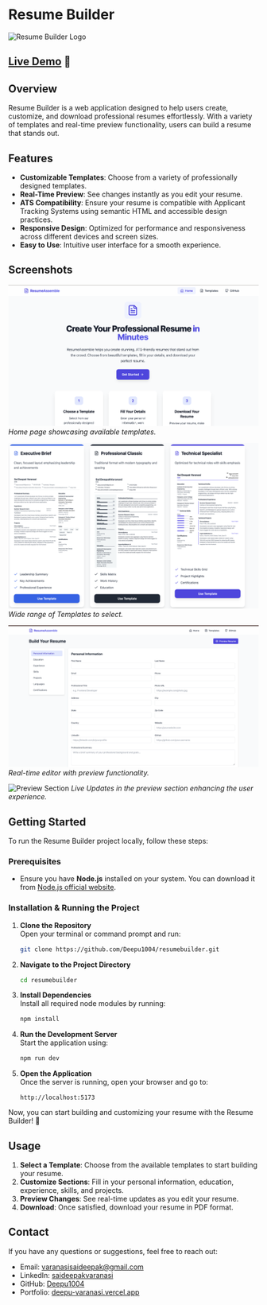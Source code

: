 # Resume Builder

![Resume Builder Logo](https://github.com/Deepu1004/Resume-Assemble-Public/blob/main/Images/Logo.jpeg)

## **[Live Demo](https://snap-resume-builder.vercel.app/)** 🚀

## Overview

Resume Builder is a web application designed to help users create, customize, and download professional resumes effortlessly. With a variety of templates and real-time preview functionality, users can build a resume that stands out.

## Features

- **Customizable Templates**: Choose from a variety of professionally designed templates.
- **Real-Time Preview**: See changes instantly as you edit your resume.
- **ATS Compatibility**: Ensure your resume is compatible with Applicant Tracking Systems using semantic HTML and accessible design practices.
- **Responsive Design**: Optimized for performance and responsiveness across different devices and screen sizes.
- **Easy to Use**: Intuitive user interface for a smooth experience.

## Screenshots

![Home Page](https://github.com/Deepu1004/Resume-Assemble-Public/blob/main/Images/HomePage.png)
*Home page showcasing available templates.*


![Templates Selection](https://github.com/Deepu1004/Resume-Assemble-Public/blob/main/Images/Templates.png)
*Wide range of Templates to select.*

![Editor View](https://github.com/Deepu1004/Resume-Assemble-Public/blob/main/Images/Form.png)
*Real-time editor with preview functionality.*

![Preview Section](https://github.com/Deepu1004/Resume-Assemble-Public/blob/main/Images/Preview.png)
*Live Updates in the preview section enhancing the user experience.*

## Getting Started

To run the Resume Builder project locally, follow these steps:

### Prerequisites
- Ensure you have **Node.js** installed on your system. You can download it from [Node.js official website](https://nodejs.org/).

### Installation & Running the Project

1. **Clone the Repository**  
   Open your terminal or command prompt and run:  
   ```sh
   git clone https://github.com/Deepu1004/resumebuilder.git
   ```
   
2. **Navigate to the Project Directory**  
   ```sh
   cd resumebuilder
   ```

3. **Install Dependencies**  
   Install all required node modules by running:  
   ```sh
   npm install
   ```

4. **Run the Development Server**  
   Start the application using:  
   ```sh
   npm run dev
   ```

5. **Open the Application**  
   Once the server is running, open your browser and go to:  
   ```
   http://localhost:5173
   ```

Now, you can start building and customizing your resume with the Resume Builder! 🚀


## Usage

1. **Select a Template**: Choose from the available templates to start building your resume.
2. **Customize Sections**: Fill in your personal information, education, experience, skills, and projects.
3. **Preview Changes**: See real-time updates as you edit your resume.
4. **Download**: Once satisfied, download your resume in PDF format.

## Contact

If you have any questions or suggestions, feel free to reach out:

- Email: [varanasisaideepak@gmail.com](mailto:varanasisaideepak@gmail.com)
- LinkedIn: [saideepakvaranasi](https://linkedin.com/in/saideepakvaranasi)
- GitHub: [Deepu1004](https://github.com/Deepu1004)
- Portfolio: [deepu-varanasi.vercel.app](https://deepu-varanasi.vercel.app)
